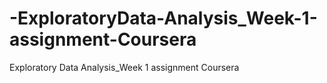# -ExploratoryData-Analysis_Week-1-assignment-Coursera
 Exploratory Data Analysis_Week 1 assignment Coursera
